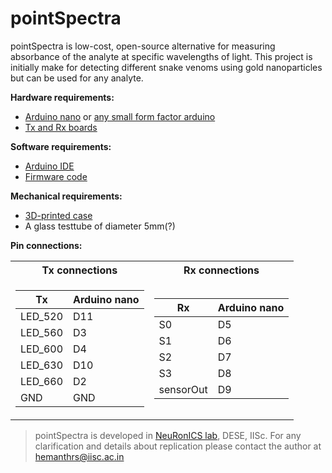 # pointSpectra
pointSpectra is low-cost, open-source alternative for measuring absorbance of the analyte at specific wavelengths of light. This project is initially make for detecting different snake venoms using gold nanoparticles but can be used for any analyte.

**Hardware requirements:**
- [Arduino nano](https://store.arduino.cc/usa/arduino-nano) or [any small form factor arduino](https://store.arduino.cc/usa/arduino/boards-modules)
- [Tx and Rx boards](https://github.com/HemanthSabbella/pointSpectra/tree/main/pointSpectra%20V1.0)

**Software requirements:**
- [Arduino IDE](https://www.arduino.cc/en/software/)
- [Firmware code](https://github.com/HemanthSabbella/pointSpectra/tree/main/firmware)

**Mechanical requirements:**
- [3D-printed case](https://github.com/HemanthSabbella/pointSpectra/tree/main/3D%20printed%20casing)
- A glass testtube of diameter 5mm(?)

**Pin connections:**

<table>
<tr><th>Tx connections </th><th>Rx connections</th></tr>
<tr><td>

| Tx | Arduino nano|
| ------ | ------ |
| LED_520 | D11 |
| LED_560 | D3 |
| LED_600 | D4 |
| LED_630 | D10 |
| LED_660 | D2 |
| GND | GND |

</td><td>
  
| Rx | Arduino nano|
| ------ | ------ |
| S0 | D5 |
| S1 | D6 |
| S2 | D7 |
| S3 | D8 |
| sensorOut | D9 |

</td></tr> </table>


> pointSpectra is developed in [NeuRonICS lab](https://labs.dese.iisc.ac.in/neuronics/), DESE, IISc. For any clarification and details about replication please contact the author at hemanthrs@iisc.ac.in
